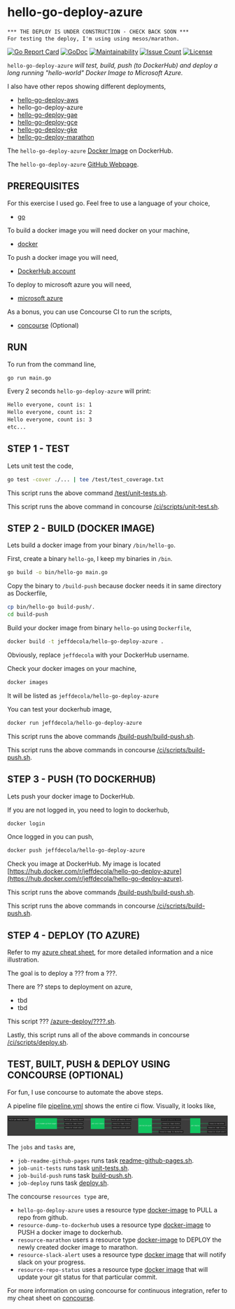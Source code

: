 # hello-go-deploy-azure

```text
*** THE DEPLOY IS UNDER CONSTRUCTION - CHECK BACK SOON ***
For testing the deploy, I'm using using mesos/marathon.
```

[![Go Report Card](https://goreportcard.com/badge/github.com/JeffDeCola/hello-go-deploy-azure)](https://goreportcard.com/report/github.com/JeffDeCola/hello-go-deploy-azure)
[![GoDoc](https://godoc.org/github.com/JeffDeCola/hello-go-deploy-azure?status.svg)](https://godoc.org/github.com/JeffDeCola/hello-go-deploy-azure)
[![Maintainability](https://api.codeclimate.com/v1/badges/0f0d6598d8861db99bb1/maintainability)](https://codeclimate.com/github/JeffDeCola/hello-go-deploy-azure/maintainability)
[![Issue Count](https://codeclimate.com/github/JeffDeCola/hello-go-deploy-azure/badges/issue_count.svg)](https://codeclimate.com/github/JeffDeCola/hello-go-deploy-azure/issues)
[![License](http://img.shields.io/:license-mit-blue.svg)](http://jeffdecola.mit-license.org)

`hello-go-deploy-azure` _will test, build, push (to DockerHub) and deploy
a long running "hello-world" Docker Image to Microsoft Azure._

I also have other repos showing different deployments,

* [hello-go-deploy-aws](https://github.com/JeffDeCola/hello-go-deploy-aws)
* hello-go-deploy-azure
* [hello-go-deploy-gae](https://github.com/JeffDeCola/hello-go-deploy-gae)
* [hello-go-deploy-gce](https://github.com/JeffDeCola/hello-go-deploy-gce)
* [hello-go-deploy-gke](https://github.com/JeffDeCola/hello-go-deploy-gke)
* [hello-go-deploy-marathon](https://github.com/JeffDeCola/hello-go-deploy-marathon)

The `hello-go-deploy-azure`
[Docker Image](https://hub.docker.com/r/jeffdecola/hello-go-deploy-azure)
on DockerHub.

The `hello-go-deploy-azure`
[GitHub Webpage](https://jeffdecola.github.io/hello-go-deploy-azure/).

## PREREQUISITES

For this exercise I used go.  Feel free to use a language of your choice,

* [go](https://github.com/JeffDeCola/my-cheat-sheets/tree/master/software/development/languages/go-cheat-sheet)

To build a docker image you will need docker on your machine,

* [docker](https://github.com/JeffDeCola/my-cheat-sheets/tree/master/software/operations-tools/orchestration/builds-deployment-containers/docker-cheat-sheet)

To push a docker image you will need,

* [DockerHub account](https://hub.docker.com/)

To deploy to microsoft azure you will need,

* [microsoft azure](https://github.com/JeffDeCola/my-cheat-sheets/tree/master/software/infrastructure-as-a-service/cloud-services-compute/microsoft-azure-cheat-sheet)

As a bonus, you can use Concourse CI to run the scripts,

* [concourse](https://github.com/JeffDeCola/my-cheat-sheets/tree/master/software/operations-tools/continuous-integration-continuous-deployment/concourse-cheat-sheet)
  (Optional)

## RUN

To run from the command line,

```bash
go run main.go
```

Every 2 seconds `hello-go-deploy-azure` will print:

```bash
Hello everyone, count is: 1
Hello everyone, count is: 2
Hello everyone, count is: 3
etc...
```

## STEP 1 - TEST

Lets unit test the code,

```bash
go test -cover ./... | tee /test/test_coverage.txt
```

This script runs the above command
[/test/unit-tests.sh](https://github.com/JeffDeCola/hello-go-deploy-azure/tree/master/test/unit-tests.sh).

This script runs the above command in concourse
[/ci/scripts/unit-test.sh](https://github.com/JeffDeCola/hello-go-deploy-azure/tree/master/ci/scripts/unit-tests.sh).

## STEP 2 - BUILD (DOCKER IMAGE)

Lets build a docker image from your binary `/bin/hello-go`.

First, create a binary `hello-go`,
I keep my binaries in `/bin`.

```bash
go build -o bin/hello-go main.go
```

Copy the binary to `/build-push` because docker needs it in
same directory as Dockerfile,

```bash
cp bin/hello-go build-push/.
cd build-push
```

Build your docker image from binary `hello-go`
using `Dockerfile`,

```bash
docker build -t jeffdecola/hello-go-deploy-azure .
```

Obviously, replace `jeffdecola` with your DockerHub username.

Check your docker images on your machine,

```bash
docker images
```

It will be listed as `jeffdecola/hello-go-deploy-azure`

You can test your dockerhub image,

```bash
docker run jeffdecola/hello-go-deploy-azure
```

This script runs the above commands
[/build-push/build-push.sh](https://github.com/JeffDeCola/hello-go-deploy-azure/tree/master/build-push/build-push.sh).

This script runs the above commands in concourse
[/ci/scripts/build-push.sh](https://github.com/JeffDeCola/hello-go-deploy-azure/tree/master/ci/scripts/build-push.sh).

## STEP 3 - PUSH (TO DOCKERHUB)

Lets push your docker image to DockerHub.

If you are not logged in, you need to login to dockerhub,

```bash
docker login
```

Once logged in you can push,

```bash
docker push jeffdecola/hello-go-deploy-azure
```

Check you image at DockerHub. My image is located
[https://hub.docker.com/r/jeffdecola/hello-go-deploy-azure](https://hub.docker.com/r/jeffdecola/hello-go-deploy-azure).

This script runs the above commands
[/build-push/build-push.sh](https://github.com/JeffDeCola/hello-go-deploy-azure/tree/master/build-push/build-push.sh).

This script runs the above commands in concourse
[/ci/scripts/build-push.sh](https://github.com/JeffDeCola/hello-go-deploy-azure/tree/master/ci/scripts/build-push.sh).

## STEP 4 - DEPLOY (TO AZURE)

Refer to my
[azure cheat sheet](https://github.com/JeffDeCola/my-cheat-sheets/tree/master/software/infrastructure-as-a-service/cloud-services-compute/microsoft-azure-cheat-sheet),
for more detailed information and a nice illustration.

The goal is to deploy a ??? from a ???.

There are ?? steps to deployment on azure,

* tbd
* tbd

This script ???
[/azure-deploy/????.sh](https://github.com/JeffDeCola/hello-go-deploy-azure/tree/master/azure-deploy/???.sh).

Lastly, this script runs all of the above commands in concourse
[/ci/scripts/deploy.sh](https://github.com/JeffDeCola/hello-go-deploy-azure/tree/master/ci/scripts/deploy.sh).

## TEST, BUILT, PUSH & DEPLOY USING CONCOURSE (OPTIONAL)

For fun, I use concourse to automate the above steps.

A pipeline file [pipeline.yml](https://github.com/JeffDeCola/hello-go-deploy-azure/tree/master/ci/pipeline.yml)
shows the entire ci flow. Visually, it looks like,

![IMAGE - hello-go-deploy-azure concourse ci pipeline - IMAGE](docs/pics/hello-go-deploy-azure-pipeline.jpg)

The `jobs` and `tasks` are,

* `job-readme-github-pages` runs task
  [readme-github-pages.sh](https://github.com/JeffDeCola/hello-go-deploy-azure/tree/master/ci/scripts/readme-github-pages.sh).
* `job-unit-tests` runs task
  [unit-tests.sh](https://github.com/JeffDeCola/hello-go-deploy-azure/tree/master/ci/scripts/unit-tests.sh).
* `job-build-push` runs task
  [build-push.sh](https://github.com/JeffDeCola/hello-go-deploy-azure/tree/master/ci/scripts/build-push.sh).
* `job-deploy` runs task
  [deploy.sh](https://github.com/JeffDeCola/hello-go-deploy-azure/tree/master/ci/scripts/deploy.sh).

The concourse `resources type` are,

* `hello-go-deploy-azure` uses a resource type
  [docker-image](https://hub.docker.com/r/concourse/git-resource/)
  to PULL a repo from github.
* `resource-dump-to-dockerhub` uses a resource type
  [docker-image](https://hub.docker.com/r/concourse/docker-image-resource/)
  to PUSH a docker image to dockerhub.
* `resource-marathon` users a resource type
  [docker-image](https://hub.docker.com/r/ckaznocha/marathon-resource)
  to DEPLOY the newly created docker image to marathon.
* `resource-slack-alert` uses a resource type
  [docker image](https://hub.docker.com/r/cfcommunity/slack-notification-resource)
  that will notify slack on your progress.
* `resource-repo-status` uses a resource type
  [docker image](https://hub.docker.com/r/dpb587/github-status-resource)
  that will update your git status for that particular commit.

For more information on using concourse for continuous integration,
refer to my cheat sheet on [concourse](https://github.com/JeffDeCola/my-cheat-sheets/tree/master/software/operations-tools/continuous-integration-continuous-deployment/concourse-cheat-sheet).
